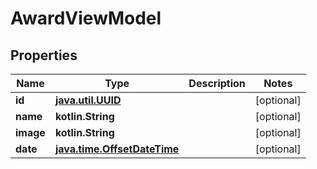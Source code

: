 
# AwardViewModel

## Properties
Name | Type | Description | Notes
------------ | ------------- | ------------- | -------------
**id** | [**java.util.UUID**](java.util.UUID.md) |  |  [optional]
**name** | **kotlin.String** |  |  [optional]
**image** | **kotlin.String** |  |  [optional]
**date** | [**java.time.OffsetDateTime**](java.time.OffsetDateTime.md) |  |  [optional]



